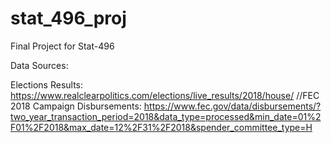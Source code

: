 # stat_496_proj
Final Project for Stat-496

Data Sources: 

Elections Results: https://www.realclearpolitics.com/elections/live_results/2018/house/
//FEC 2018 Campaign Disbursements: https://www.fec.gov/data/disbursements/?two_year_transaction_period=2018&data_type=processed&min_date=01%2F01%2F2018&max_date=12%2F31%2F2018&spender_committee_type=H 
